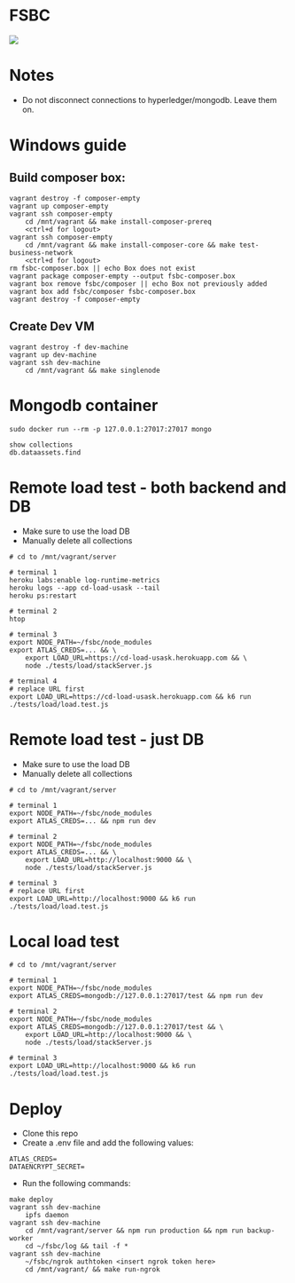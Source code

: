 # FSBC
![](https://travis-ci.org/thailekha/fsbc.svg?branch=master)

# Notes
- Do not disconnect connections to hyperledger/mongodb. Leave them on.

# Windows guide
## Build composer box:
```
vagrant destroy -f composer-empty
vagrant up composer-empty
vagrant ssh composer-empty
    cd /mnt/vagrant && make install-composer-prereq
    <ctrl+d for logout>
vagrant ssh composer-empty
    cd /mnt/vagrant && make install-composer-core && make test-business-network
    <ctrl+d for logout>
rm fsbc-composer.box || echo Box does not exist
vagrant package composer-empty --output fsbc-composer.box
vagrant box remove fsbc/composer || echo Box not previously added
vagrant box add fsbc/composer fsbc-composer.box
vagrant destroy -f composer-empty
```
## Create Dev VM
```
vagrant destroy -f dev-machine
vagrant up dev-machine
vagrant ssh dev-machine
    cd /mnt/vagrant && make singlenode
```

# Mongodb container
```
sudo docker run --rm -p 127.0.0.1:27017:27017 mongo

show collections
db.dataassets.find
```

# Remote load test - both backend and DB
- Make sure to use the load DB
- Manually delete all collections
```
# cd to /mnt/vagrant/server

# terminal 1
heroku labs:enable log-runtime-metrics
heroku logs --app cd-load-usask --tail
heroku ps:restart

# terminal 2
htop

# terminal 3
export NODE_PATH=~/fsbc/node_modules
export ATLAS_CREDS=... && \
    export LOAD_URL=https://cd-load-usask.herokuapp.com && \
    node ./tests/load/stackServer.js

# terminal 4
# replace URL first
export LOAD_URL=https://cd-load-usask.herokuapp.com && k6 run ./tests/load/load.test.js
```

# Remote load test - just DB
- Make sure to use the load DB
- Manually delete all collections
```
# cd to /mnt/vagrant/server

# terminal 1
export NODE_PATH=~/fsbc/node_modules
export ATLAS_CREDS=... && npm run dev

# terminal 2
export NODE_PATH=~/fsbc/node_modules
export ATLAS_CREDS=... && \
    export LOAD_URL=http://localhost:9000 && \
    node ./tests/load/stackServer.js

# terminal 3
# replace URL first
export LOAD_URL=http://localhost:9000 && k6 run ./tests/load/load.test.js
```

# Local load test
```
# cd to /mnt/vagrant/server

# terminal 1
export NODE_PATH=~/fsbc/node_modules
export ATLAS_CREDS=mongodb://127.0.0.1:27017/test && npm run dev

# terminal 2
export NODE_PATH=~/fsbc/node_modules
export ATLAS_CREDS=mongodb://127.0.0.1:27017/test && \
    export LOAD_URL=http://localhost:9000 && \
    node ./tests/load/stackServer.js

# terminal 3
export LOAD_URL=http://localhost:9000 && k6 run ./tests/load/load.test.js
```

# Deploy
- Clone this repo
- Create a .env file and add the following values:
```
ATLAS_CREDS=
DATAENCRYPT_SECRET=
```
- Run the following commands:
```
make deploy
vagrant ssh dev-machine
    ipfs daemon
vagrant ssh dev-machine
    cd /mnt/vagrant/server && npm run production && npm run backup-worker
    cd ~/fsbc/log && tail -f *
vagrant ssh dev-machine
    ~/fsbc/ngrok authtoken <insert ngrok token here>
    cd /mnt/vagrant/ && make run-ngrok
```